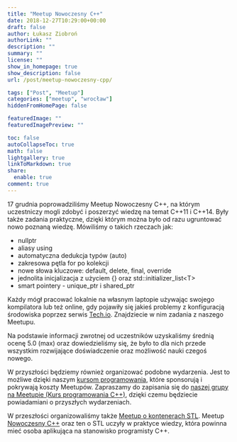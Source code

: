 ```yaml
---
title: "Meetup Nowoczesny C++"
date: 2018-12-27T10:29:00+00:00
draft: false
author: Łukasz Ziobroń
authorLink: ""
description: ""
summary: ""
license: ""
show_in_homepage: true
show_description: false
url: /post/meetup-nowoczesny-cpp/

tags: ["Post", "Meetup"]
categories: ["meetup", "wrocław"]
hiddenFromHomePage: false

featuredImage: ""
featuredImagePreview: ""

toc: false
autoCollapseToc: true
math: false
lightgallery: true
linkToMarkdown: true
share:
  enable: true
comment: true
---
```


17 grudnia poprowadziliśmy Meetup Nowoczesny C++, na którym uczestniczy mogli zdobyć i poszerzyć wiedzę na temat C++11 i C++14. Były także zadania praktyczne, dzięki którym można było od razu ugruntować nowo poznaną wiedzę. Mówiliśmy o takich rzeczach jak:

<!--more-->

* nullptr
* aliasy using
* automatyczna dedukcja typów (auto)
* zakresowa pętla for po kolekcji
* nowe słowa kluczowe: default, delete, final, override
* jednolita inicjalizacja z użyciem {} oraz std::initializer_list\<T\>
* smart pointery - unique\_ptr i shared\_ptr

Każdy mógł pracować lokalnie na własnym laptopie używając swojego kompilatora lub też online, gdy pojawiły się jakieś problemy z konfiguracją środowiska poprzez serwis [Tech.io][1]. Znajdziecie w nim zadania z naszego Meetupu.

Na podstawie informacji zwrotnej od uczestników uzyskaliśmy średnią ocenę 5.0 (max) oraz dowiedzieliśmy się, że było to dla nich przede wszystkim rozwijające doświadczenie oraz możliwość nauki czegoś nowego.

W przyszłości będziemy również organizować podobne wydarzenia. Jest to możliwe dzięki naszym [kursom programowania][2], które sponsorują i pokrywają koszty Meetupów. Zapraszamy do zapisania się do [naszej grupy na Meetupie (Kurs programowania C++)][3], dzięki czemu będziecie powiadamiani o przyszłych wydarzeniach.

W przeszłości organizowaliśmy także [Meetup o kontenerach STL][4]. Meetup [Nowoczesny C++][5] oraz ten o STL uczyły w praktyce wiedzy, która powinna mieć osoba aplikująca na stanowisko programisty C++.

 [1]: https://tech.io/playgrounds/37891/meetup-nowoczesny-c
 [2]: https://coders.school/kurs-cpp/
 [3]: https://www.meetup.com/pl-PL/Kurs-programowania-C/
 [4]: https://www.meetup.com/pl-PL/Kurs-programowania-C/events/254581918/
 [5]: https://www.meetup.com/pl-PL/Kurs-programowania-C/events/256898341/